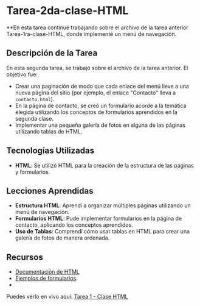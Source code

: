 # Tarea-2da-clase-HTML

**En esta tarea continué trabajando sobre el archivo de la tarea anterior Tarea-1ra-clase-HTML, donde implementé un menú de navegación.

## Descripción de la Tarea

En esta segunda tarea, se trabajó sobre el archivo de la tarea anterior. El objetivo fue:

- Crear una paginación de modo que cada enlace del menú lleve a una nueva página del sitio (por ejemplo, el enlace "Contacto" lleva a `contacto.html`).
- En la página de contacto, se creó un formulario acorde a la temática elegida utilizando los conceptos de formularios aprendidos en la segunda clase.
- Implementar una pequeña galería de fotos en alguna de las páginas utilizando tablas de HTML.

## Tecnologías Utilizadas

- **HTML**: Se utilizó HTML para la creación de la estructura de las páginas y formularios.

## Lecciones Aprendidas

- **Estructura HTML**: Aprendí a organizar múltiples páginas utilizando un menú de navegación.
- **Formularios HTML**: Pude implementar formularios en la página de contacto, aplicando los conceptos aprendidos.
- **Uso de Tablas**: Comprendí cómo usar tablas en HTML para crear una galería de fotos de manera ordenada.

## Recursos

- [Documentación de HTML](https://developer.mozilla.org/es/docs/Web/HTML)
- [Ejemplos de formularios](https://developer.mozilla.org/es/docs/Learn/Forms)
- 
Puedes verlo en vivo aquí: [Tarea 1 - Clase HTML](https://tarea-2-clase-html.vercel.app/index.html)

